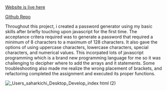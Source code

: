 [Website is live here](https://saharkichi.github.io/PS-G/)

[Github Repo](https://github.com/saharkichi/PS-G/)

Throughout this project, i created a password generator using my basic skills after briefly touching upon javascript for the first time. The acceptance critera required was to generate a password that 
required a minimum of 8 characters to a maximum of 128 characters. It also gave the options of using uppercase characters, lowercase characters, special characters, and numerical values. This incorpated lots of javascript programming which
is a brand new programming language for me so it was challenging to decipher where to add the arrays and it statements. Some troubleshooting also made me realize the wrong placement of brackets, and refactoring completed the assignment and 
executed its proper functions.

![_Users_saharkichi_Desktop_Develop_index html (2)](https://user-images.githubusercontent.com/105219789/169179022-cc0db8ce-ebd7-4542-a7ce-e4ab965e35a6.png)
